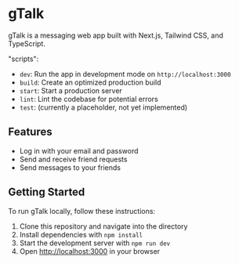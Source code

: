 # gTalk

gTalk is a messaging web app built with Next.js, Tailwind CSS, and TypeScript.

"scripts":

- `dev`: Run the app in development mode on `http://localhost:3000`
- `build`: Create an optimized production build
- `start`: Start a production server
- `lint`: Lint the codebase for potential errors
- `test`: (currently a placeholder, not yet implemented)

## Features

- Log in with your email and password
- Send and receive friend requests
- Send messages to your friends

## Getting Started

To run gTalk locally, follow these instructions:

1. Clone this repository and navigate into the directory
2. Install dependencies with `npm install`
3. Start the development server with `npm run dev`
4. Open [http://localhost:3000](http://localhost:3000) in your browser
